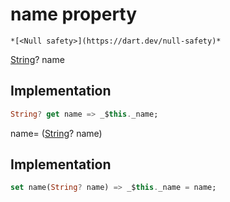 


# name property




    *[<Null safety>](https://dart.dev/null-safety)*




[String](https://api.flutter.dev/flutter/dart-core/String-class.html)? name
  







## Implementation

```dart
String? get name => _$this._name;
```




name=
([String](https://api.flutter.dev/flutter/dart-core/String-class.html)? name)  







## Implementation

```dart
set name(String? name) => _$this._name = name;
```







